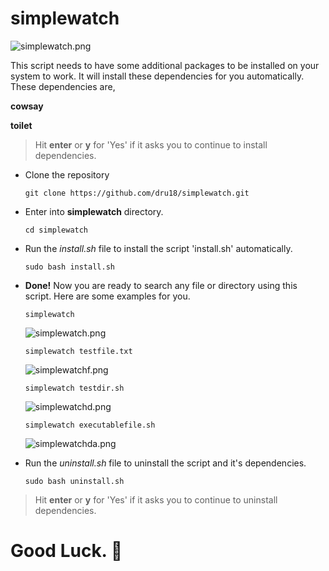 # simplewatch

  ![simplewatch.png](https://github.com/dru18/simplewatch/blob/master/screenshots/simplewatch.png)

This script needs to have some additional packages to be installed on your system to work. It will install these dependencies for you automatically. These dependencies are,

**cowsay**

**toilet**

> Hit **enter** or **y** for 'Yes' if it asks you to continue to install dependencies.

- Clone the repository

  `git clone https://github.com/dru18/simplewatch.git`

- Enter into **simplewatch** directory.

  `cd simplewatch`

- Run the *install.sh* file to install the script 'install.sh' automatically.

  `sudo bash install.sh`

- **Done!** Now you are ready to search any file or directory using this script. Here are some examples for you.

  `simplewatch`

  ![simplewatch.png](https://github.com/dru18/simplewatch/blob/master/screenshots/simplewatch.png)

  `simplewatch testfile.txt`

  ![simplewatchf.png](https://github.com/dru18/simplewatch/blob/master/screenshots/simplewatchf.png)

  `simplewatch testdir.sh`
  
  ![simplewatchd.png](https://github.com/dru18/simplewatch/blob/master/screenshots/simplewatchd.png)

  `simplewatch executablefile.sh`
  
  ![simplewatchda.png](https://github.com/dru18/simplewatch/blob/master/screenshots/simplewatchda.png)

- Run the *uninstall.sh* file to uninstall the script and it's dependencies.

  `sudo bash uninstall.sh`

> Hit **enter** or **y** for 'Yes' if it asks you to continue to uninstall dependencies.

# Good Luck. :penguin:

